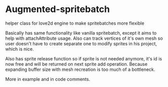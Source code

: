 # Augmented-spritebatch
helper class for love2d engine to make spritebatches more flexible

Basically has same functionality like vanilla spritebatch, except it aims to help with attachAttribute usage. 
Also can track vertices of it's own mesh so user doesn't have to create separate one to modify sprites in his project, which is nice.

Also has sprite release function so if sprite is not needed anymore, it's id is now free and will be returned on next sprite add operation. Because expanding buffer size with mesh recreation is too much of a bottleneck.

More in example and in code comments.
